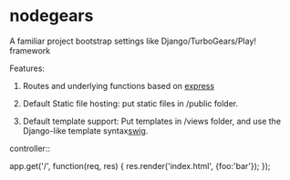 nodegears
=========

A familiar project bootstrap settings like Django/TurboGears/Play! framework


Features:

1. Routes and underlying functions based on [express](http://www.expressjs.com)

2. Default Static file hosting: put static files in /public folder.

3. Default template support: Put templates in /views folder, and use the Django-like template syntax[swig](http://paularmstrong.github.com/swig).


controller::

app.get('/', function(req, res) {
    res.render('index.html', {foo:'bar'});
});

